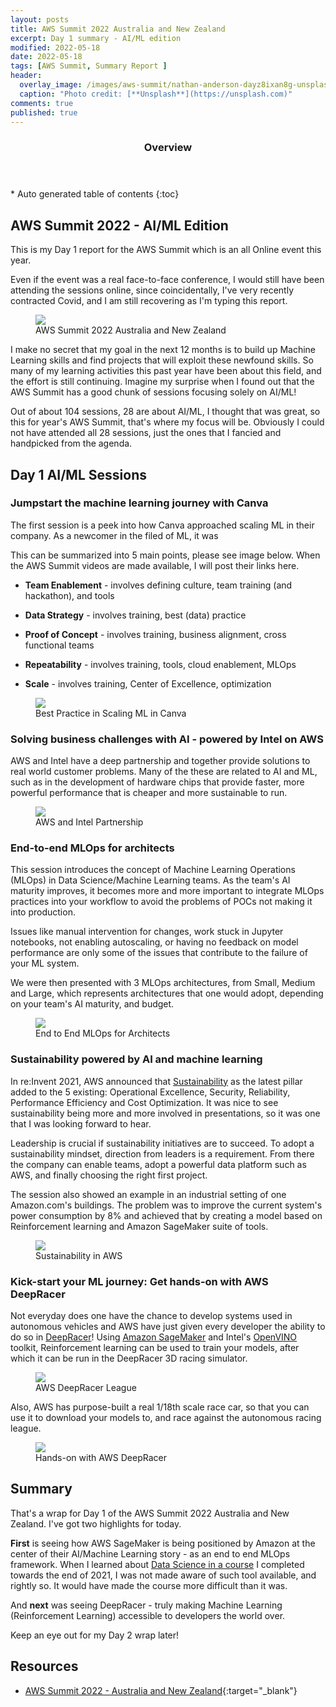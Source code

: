 ```yaml
---
layout: posts
title: AWS Summit 2022 Australia and New Zealand
excerpt: Day 1 summary - AI/ML edition
modified: 2022-05-18
date: 2022-05-18
tags: [AWS Summit, Summary Report ]
header: 
  overlay_image: /images/aws-summit/nathan-anderson-dayz8ixan8g-unsplash.jpg
  caption: "Photo credit: [**Unsplash**](https://unsplash.com)"
comments: true
published: true
---
```


<section id="table-of-contents">
  <header>
    <h3>Overview</h3>
  </header>
  <div id="drawer" markdown="1">
  *  Auto generated table of contents
  {:toc}
  </div>
</section>

## AWS Summit 2022 - AI/ML Edition

This is my Day 1 report for the AWS Summit which is an all Online event this year.

Even if the event was a real face-to-face conference, I would still have been attending the sessions online, since coincidentally, I've very recently contracted Covid, and I am still recovering as I'm typing this report.

<figure>
	<a href="../images/aws-summit/aws-summit-2022.png"><img src="../images/aws-summit/aws-summit-2022.png"></a><figcaption>AWS Summit 2022 Australia and New Zealand</figcaption>
</figure> 

I make no secret that my goal in the next 12 months is to build up Machine Learning skills and find projects that will exploit these newfound skills. So many of my learning activities this past year have been about this field, and the effort is still continuing. Imagine my surprise when I found out that the AWS Summit has a good chunk of sessions focusing solely on AI/ML!

Out of about 104 sessions, 28 are about AI/ML, I thought that was great, so this for year's AWS Summit, that's where my focus will be. Obviously I could not have attended all 28 sessions, just the ones that I fancied and handpicked from the agenda. 


## Day 1 AI/ML Sessions

### **Jumpstart the machine learning journey with Canva**

The first session is a peek into how Canva approached scaling ML in their company. As a newcomer in the filed of ML, it was 

This can be summarized into 5 main points, please see image below. When the AWS Summit videos are made available, I will post their links here. 

- **Team Enablement** - involves defining culture, team training (and hackathon), and tools

- **Data Strategy** - involves training, best (data) practice

- **Proof of Concept** - involves training, business alignment, cross functional teams

- **Repeatability** - involves training, tools, cloud enablement, MLOps

- **Scale** - involves training, Center of Excellence, optimization

<figure>
	<a href="../images/aws-summit/best-practice-scaling-ml.png"><img src="../images/aws-summit/best-practice-scaling-ml.png"></a><figcaption>Best Practice in Scaling ML in Canva</figcaption>
</figure> 

### **Solving business challenges with AI - powered by Intel on AWS**

AWS and Intel have a deep partnership and together provide solutions to real world customer problems. Many of the these are related to AI and ML, such as in the development of hardware chips that provide faster, more powerful performance that is cheaper and more sustainable to run. 

<figure>
	<a href="../images/aws-summit/aws-intel-partnership.png"><img src="../images/aws-summit/aws-intel-partnership.png"></a><figcaption>AWS and Intel Partnership</figcaption>
</figure> 


### **End-to-end MLOps for architects**

This session introduces the concept of Machine Learning Operations (MLOps) in Data Science/Machine Learning teams. As the team's AI maturity improves, it becomes more and more important to integrate MLOps practices into your workflow to avoid the problems of POCs not making it into production.

Issues like manual intervention for changes, work stuck in Jupyter notebooks, not enabling autoscaling, or having no feedback on model performance are only some of the issues that contribute to the failure of your ML system. 

We were then presented with 3 MLOps architectures, from Small, Medium and Large, which represents architectures that one would adopt, depending on your team's AI maturity, and budget. 


<figure>
	<a href="../images/aws-summit/end-to-end-mlops-for-architects.png"><img src="../images/aws-summit/end-to-end-mlops-for-architects.png"></a><figcaption>End to End MLOps for Architects</figcaption>
</figure> 

### **Sustainability powered by AI and machine learning**

In re:Invent 2021, AWS announced that [Sustainability](https://aws.amazon.com/blogs/aws/sustainability-pillar-well-architected-framework/) as the latest pillar added to the 5 existing: Operational Excellence, Security, Reliability, Performance Efficiency and Cost Optimization. It was nice to see sustainability being more and more involved in presentations, so it was one that I was looking forward to hear. 

Leadership is crucial if sustainability initiatives are to succeed. To adopt a sustainability mindset, direction from leaders is a requirement. From there the company can enable teams, adopt a powerful data platform such as AWS, and finally choosing the right first project. 

The session also showed an example in an industrial setting of one Amazon.com's buildings. The problem was to improve the current system's power consumption by 8% and achieved that by creating a model based on Reinforcement learning and Amazon SageMaker suite of tools. 

<figure>
	<a href="../images/aws-summit/aws-sustainability.png"><img src="../images/aws-summit/aws-sustainability.png"></a><figcaption>Sustainability in AWS</figcaption>
</figure> 

### **Kick-start your ML journey: Get hands-on with AWS DeepRacer**

Not everyday does one have the chance to develop systems used in autonomous vehicles and AWS have just given every developer the ability to do so in [DeepRacer](https://aws.amazon.com/deepracer/)! Using [Amazon SageMaker](https://aws.amazon.com/pm/sagemaker/) and Intel's [OpenVINO](https://docs.openvino.ai/latest/index.html) toolkit, Reinforcement learning can be used to train your models, after which it can be run in the DeepRacer 3D racing simulator.


<figure>
	<a href="../images/aws-summit/aws-deep-racer-league.png"><img src="../images/aws-summit/aws-deep-racer-league.png"></a><figcaption>AWS DeepRacer League</figcaption>
</figure> 

Also, AWS has purpose-built a real 1/18th scale race car, so that you can use it to download your models to, and race against the autonomous racing league. 

<figure>
	<a href="../images/aws-summit/hands-on-with-deep-racer.png"><img src="../images/aws-summit/hands-on-with-deep-racer.png"></a><figcaption>Hands-on with AWS DeepRacer</figcaption>
</figure> 

## Summary

That's a wrap for Day 1 of the AWS Summit 2022 Australia and New Zealand. I've got two highlights for today.

**First** is seeing how AWS SageMaker is being positioned by Amazon at the center of their AI/Machine Learning story - as an end to end MLOps framework. When I learned about [Data Science in a course](https://fullstackdeveloper.tips/tags/#) I completed towards the end of 2021, I was not made aware of such tool available, and rightly so. It would have made the course more difficult than it was.

And **next** was seeing DeepRacer - truly making Machine Learning (Reinforcement Learning) accessible to developers the world over.

Keep an eye out for my Day 2 wrap later!


## Resources
- [AWS Summit 2022 - Australia and New Zealand](https://summit-anz22.virtual.awsevents.com/){:target="_blank"}